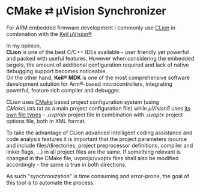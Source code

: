 # CMake ⇄ µVision Synchronizer

For ARM embedded firmware development I commonly use [CLion](https://www.jetbrains.com/clion/) 
in combination with the [Keil µVision®](http://www2.keil.com/mdk5/uvision/).

In my opinion,  
**CLion** is one of the best C/C++ IDEs available - user friendly yet powerful and packed with useful features.
However when considering the embedded targets, the amount of additional configuration required and lack of native 
debugging support becomes noticeable.  
On the other hand, **Keil® MDK**  is one of the most comprehensive software development solution for Arm®-based 
microcontrollers, integrating powerful, feature rich compiler and debugger.

CLion uses [CMake](https://cmake.org/) based project configuration system (using _CMakeLists.txt_ as a main 
project configuration file) while _µVision5_ uses
 [its own file types](http://www.keil.com/support/man/docs/uv4/uv4_b_filetypes.htm) - 
 _.uvprojx_ project file in combination with _.uvoptx_ project options file, both in XML format.

To take the advantage of CLion advanced intelligent coding assistance and code analysis features it is important
that the project parameters (source and include files/directories, project preprocessor definitions, 
compiler and linker flags, ...) in all project files are the same.
If something relevant is changed in the CMake file, uvprojx/uvoptx files shall also be modified accordingly - 
the same is true in both directions.

As such "synchronization" is time consuming and error-prone, the goal of this tool is to automate the process.
